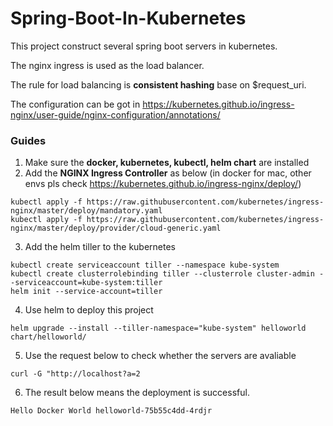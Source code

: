 # Spring-Boot-In-Kubernetes
This project construct several spring boot servers in kubernetes.

The nginx ingress is used as the load balancer.

The rule for load balancing is **consistent hashing** base on $request_uri. 

The configuration can be got in https://kubernetes.github.io/ingress-nginx/user-guide/nginx-configuration/annotations/

### Guides

1. Make sure the **docker, kubernetes, kubectl, helm chart** are installed
2. Add the **NGINX Ingress Controller** as below (in docker for mac, other envs pls check https://kubernetes.github.io/ingress-nginx/deploy/)
```
kubectl apply -f https://raw.githubusercontent.com/kubernetes/ingress-nginx/master/deploy/mandatory.yaml
kubectl apply -f https://raw.githubusercontent.com/kubernetes/ingress-nginx/master/deploy/provider/cloud-generic.yaml
```
3. Add the helm tiller to the kubernetes
```
kubectl create serviceaccount tiller --namespace kube-system
kubectl create clusterrolebinding tiller --clusterrole cluster-admin --serviceaccount=kube-system:tiller
helm init --service-account=tiller
```
4. Use helm to deploy this project
```
helm upgrade --install --tiller-namespace="kube-system" helloworld chart/helloworld/
```
5. Use the request below to check whether the servers are avaliable
```
curl -G "http://localhost?a=2
```
6. The result below means the deployment is successful.
```
Hello Docker World helloworld-75b55c4dd-4rdjr
```
